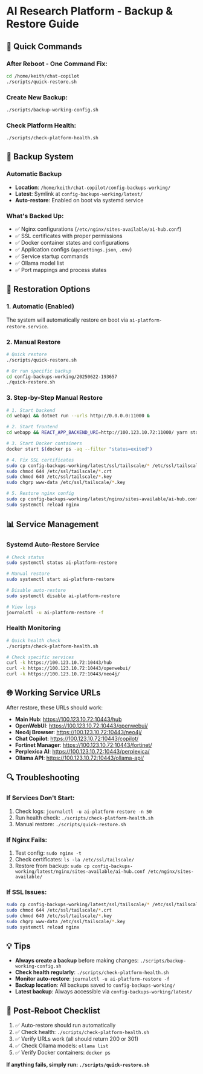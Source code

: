 # AI Research Platform - Backup & Restore Guide

## 🚀 Quick Commands

### After Reboot - One Command Fix:
```bash
cd /home/keith/chat-copilot
./scripts/quick-restore.sh
```

### Create New Backup:
```bash
./scripts/backup-working-config.sh
```

### Check Platform Health:
```bash
./scripts/check-platform-health.sh
```

## 📁 Backup System

### Automatic Backup
- **Location**: `/home/keith/chat-copilot/config-backups-working/`
- **Latest**: Symlink at `config-backups-working/latest/`
- **Auto-restore**: Enabled on boot via systemd service

### What's Backed Up:
- ✅ Nginx configurations (`/etc/nginx/sites-available/ai-hub.conf`)
- ✅ SSL certificates with proper permissions
- ✅ Docker container states and configurations
- ✅ Application configs (`appsettings.json`, `.env`)
- ✅ Service startup commands
- ✅ Ollama model list
- ✅ Port mappings and process states

## 🔧 Restoration Options

### 1. Automatic (Enabled)
The system will automatically restore on boot via `ai-platform-restore.service`.

### 2. Manual Restore
```bash
# Quick restore
./scripts/quick-restore.sh

# Or run specific backup
cd config-backups-working/20250622-193657
./quick-restore.sh
```

### 3. Step-by-Step Manual Restore
```bash
# 1. Start backend
cd webapi && dotnet run --urls http://0.0.0.0:11000 &

# 2. Start frontend  
cd webapp && REACT_APP_BACKEND_URI=http://100.123.10.72:11000/ yarn start &

# 3. Start Docker containers
docker start $(docker ps -aq --filter "status=exited")

# 4. Fix SSL certificates
sudo cp config-backups-working/latest/ssl/tailscale/* /etc/ssl/tailscale/
sudo chmod 644 /etc/ssl/tailscale/*.crt
sudo chmod 640 /etc/ssl/tailscale/*.key
sudo chgrp www-data /etc/ssl/tailscale/*.key

# 5. Restore nginx config
sudo cp config-backups-working/latest/nginx/sites-available/ai-hub.conf /etc/nginx/sites-available/
sudo systemctl reload nginx
```

## 📊 Service Management

### Systemd Auto-Restore Service
```bash
# Check status
sudo systemctl status ai-platform-restore

# Manual restore
sudo systemctl start ai-platform-restore

# Disable auto-restore
sudo systemctl disable ai-platform-restore

# View logs
journalctl -u ai-platform-restore -f
```

### Health Monitoring
```bash
# Quick health check
./scripts/check-platform-health.sh

# Check specific services
curl -k https://100.123.10.72:10443/hub
curl -k https://100.123.10.72:10443/openwebui/
curl -k https://100.123.10.72:10443/neo4j/
```

## 🌐 Working Service URLs

After restore, these URLs should work:
- **Main Hub**: https://100.123.10.72:10443/hub
- **OpenWebUI**: https://100.123.10.72:10443/openwebui/
- **Neo4j Browser**: https://100.123.10.72:10443/neo4j/
- **Chat Copilot**: https://100.123.10.72:10443/copilot/
- **Fortinet Manager**: https://100.123.10.72:10443/fortinet/
- **Perplexica AI**: https://100.123.10.72:10443/perplexica/
- **Ollama API**: https://100.123.10.72:10443/ollama-api/

## 🔍 Troubleshooting

### If Services Don't Start:
1. Check logs: `journalctl -u ai-platform-restore -n 50`
2. Run health check: `./scripts/check-platform-health.sh`
3. Manual restore: `./scripts/quick-restore.sh`

### If Nginx Fails:
1. Test config: `sudo nginx -t`
2. Check certificates: `ls -la /etc/ssl/tailscale/`
3. Restore from backup: `sudo cp config-backups-working/latest/nginx/sites-available/ai-hub.conf /etc/nginx/sites-available/`

### If SSL Issues:
```bash
sudo cp config-backups-working/latest/ssl/tailscale/* /etc/ssl/tailscale/
sudo chmod 644 /etc/ssl/tailscale/*.crt
sudo chmod 640 /etc/ssl/tailscale/*.key
sudo chgrp www-data /etc/ssl/tailscale/*.key
sudo systemctl reload nginx
```

## 💡 Tips

- **Always create a backup** before making changes: `./scripts/backup-working-config.sh`
- **Check health regularly**: `./scripts/check-platform-health.sh`
- **Monitor auto-restore**: `journalctl -u ai-platform-restore -f`
- **Backup location**: All backups saved to `config-backups-working/`
- **Latest backup**: Always accessible via `config-backups-working/latest/`

## 🎯 Post-Reboot Checklist

1. ✅ Auto-restore should run automatically
2. ✅ Check health: `./scripts/check-platform-health.sh`
3. ✅ Verify URLs work (all should return 200 or 301)
4. ✅ Check Ollama models: `ollama list`
5. ✅ Verify Docker containers: `docker ps`

**If anything fails, simply run: `./scripts/quick-restore.sh`**